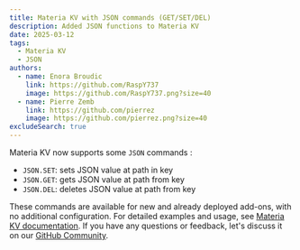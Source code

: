```yaml
---
title: Materia KV with JSON commands (GET/SET/DEL)
description: Added JSON functions to Materia KV
date: 2025-03-12
tags:
  - Materia KV
  - JSON
authors:
  - name: Enora Broudic
    link: https://github.com/RaspY737
    image: https://github.com/RaspY737.png?size=40
  - name: Pierre Zemb
    link: https://github.com/pierrez
    image: https://github.com/pierrez.png?size=40
excludeSearch: true
---
```


Materia KV now supports some `JSON` commands :
- `JSON.SET`: sets JSON value at path in key
- `JSON.GET`: gets JSON value at path from key
- `JSON.DEL`: deletes JSON value at path from key

These commands are available for new and already deployed add-ons, with no additional configuration. For detailed examples and usage, see [Materia KV documentation](/doc/addons/materia-kv/#json-commands). If you have any questions or feedback, let's discuss it on our [GitHub Community](https://github.com/CleverCloud/Community/discussions/categories/materia).
